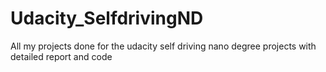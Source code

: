 # Udacity_SelfdrivingND
All my projects done for the udacity self driving nano degree projects with detailed report and code
